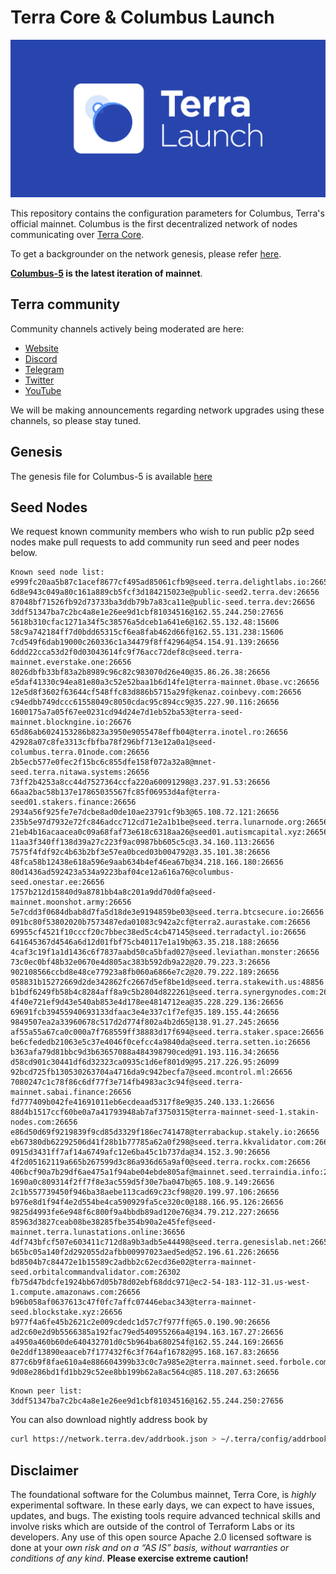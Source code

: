 # Terra Core & Columbus Launch

![banner](launch-banner.png)

This repository contains the configuration parameters for Columbus, Terra's official mainnet. Columbus is the first decentralized network of nodes communicating over [Terra Core](https://github.com/terra-money/core).

To get a backgrounder on the network genesis, please refer [here](https://github.com/terra-money/mainnet/blob/master/GENESIS.md).

**[Columbus-5](https://github.com/terra-money/mainnet/tree/master/columbus-5) is the latest iteration of mainnet**.

## Terra community

Community channels actively being moderated are here:

- [Website](https://terra.money/)
- [Discord](https://discord.gg/bYfyhUT)
- [Telegram](https://t.me/terra_announcements)
- [Twitter](https://twitter.com/terra_money)
- [YouTube](https://goo.gl/3G4T1z)

We will be making announcements regarding network upgrades using these channels, so please stay tuned.

## Genesis

The genesis file for Columbus-5 is available [here](https://columbus-genesis.s3.ap-northeast-1.amazonaws.com/columbus-5-genesis.json)

## Seed Nodes

We request known community members who wish to run public p2p seed nodes make pull requests to add community run seed and peer nodes below.

```
Known seed node list:
e999fc20aa5b87c1acef8677cf495ad85061cfb9@seed.terra.delightlabs.io:26656
6d8e943c049a80c161a889cb5fcf3d184215023e@public-seed2.terra.dev:26656
87048bf71526fb92d73733ba3ddb79b7a83ca11e@public-seed.terra.dev:26656
3ddf51347ba7c2bc4a8e1e26ee9d1cbf81034516@162.55.244.250:27656
5618b310cfac1271a34f5c38576a5dceb1a641e6@162.55.132.48:15606
58c9a742184ff7d0bdd65315cf6ea8fab462d66f@162.55.131.238:15606
7cd549f6dab19000c260336c1a34479f8ff42964@54.154.91.139:26656
6ddd22cca53d2f0d03043614fc9f76acc72def8c@seed.terra-mainnet.everstake.one:26656
8026dbfb33bf83a2b8989c96c82c983070d26e40@35.86.26.38:26656
e5daf41330c94ea81e80a3c52e52baa1b6d14fe1@terra-mainnet.0base.vc:26656
12e5d8f3602f63644cf548ffc83d886b5715a29f@kenaz.coinbevy.com:26656
c94edbb749dccc61558049c8050cdac95c894cc9@35.227.90.116:26656
1600175a7a05f67ee0231cd94d24e7d1eb52ba53@terra-seed-mainnet.blockngine.io:26676
65d86ab6024153286b823a3950e9055478effb04@terra.inotel.ro:26656
42928a07c8fe3313cfbfba78f296bf713e12a0a1@seed-columbus.terra.01node.com:26656
2b5ecb577e0fec2f15bc6c855dfe158f072a32a8@mnet-seed.terra.nitawa.systems:26656
73ff2b4253a8cc44d7527364ccfa220a60091298@3.237.91.53:26656
66aa2bac58b137e17865035567fc85f06953d4af@terra-seed01.stakers.finance:26656
2934a56f925fe7e7dcbe8ad0de10ae23791cf9b3@65.108.72.121:26656
235b5e97d7932e72fc846adcc712cd71e2a1b1be@seed.terra.lunarnode.org:26656
21eb4b16acaacea0c09a68faf73e618c6318aa26@seed01.autismcapital.xyz:26656
11aa3f340ff138d39a27c223f9ac0987bb605c5c@3.34.160.113:26656
7575f4fdf92c4b63b2bf3e57ea0bced03b004792@3.35.101.38:26656
48fca58b12438e618a596e9aab634b4ef46ea67b@34.218.166.180:26656
80d1436ad592423a534a9223baf04ce12a616a76@columbus-seed.onestar.ee:26656
1757b212d15840d9a8781bb4a8c201a9dd70d0fa@seed-mainnet.moonshot.army:26656
5e7cdd3f0684dbab8d7fa5d18de3e9194859be03@seed.terra.btcsecure.io:26656
091bc80f53802020b7573487eda01083c942a2cf@terra2.aurastake.com:26656
69955cf4521f10cccf20c7bbec38ed5c4cb47145@seed.terradactyl.io:26656
641645367d4546a6d12d01fbf75cb40117e1a19b@63.35.218.188:26656
4caf3c19f1a1d1436c6f7837aabd50ca5bfad027@seed.leviathan.monster:26656
73c0ec0bf48b32e0670e4d805ac383b592db9a22@20.79.223.3:26656
902108566ccbd8e48ce77923a8fb060a6866e7c2@20.79.222.189:26656
058831b15272669d2de342862fc2667d5ef8be1d@seed.terra.stakewith.us:48856
b1bdf6249fb58b4c8284aff8a9c5b2804d822261@seed.terra.synergynodes.com:26656
4f40e721ef9d43e540ab853e4d178ee4814712ea@35.228.229.136:26656
69691fcb39455940693133dfaac3e4e337c1f7ef@35.189.155.44:26656
9849507ea2a33960678c517d2d774f802a4b2d65@138.91.27.245:26656
af55a55a67ca0c000a7f768559ff38883d17f694@seed.terra.staker.space:26656
be6cfededb21063e5c37e4046f0cefcc4a9840da@seed.terra.setten.io:26656
b363afa79d81bbc9d3b63657088a484398790ced@91.193.116.34:26656
d58cd901c30441df6d32323ca0935c1d6ef801d9@95.217.226.95:26099
92bcd725fb130530263704a4716da9c942becfa7@seed.mcontrol.ml:26656
7080247c1c78f86c6df77f3e714fb4983ac3c94f@seed.terra-mainnet.sabai.finance:26656
fd777409b042fe41691011eb6ecdeaad5317f8e9@35.240.133.1:26656
88d4b1517ccf60be0a7a41793948ab7af3750315@terra-mainnet-seed-1.stakin-nodes.com:26656
e86d50d69f9219839f9cd85d3329f186ec741478@terrabackup.stakely.io:26656
eb67380db62292506d41f28b1b77785a62a0f298@seed.terra.kkvalidator.com:26656
0915d3431ff7af14a6749afc12e6ba45c1b737da@34.152.3.90:26656
4f2d05162119a665b267599d3c86a936d65a9af0@seed.terra.rockx.com:26656
406bcf90a7b29df6ae475a1f94abe04ebde805af@mainnet.seed.terraindia.info:26656
1690a0c809314f2ff7f8e3ac559d5f30e7ba047b@65.108.9.149:26656
2c1b557739450f946ba38aebe113cad69c23cf98@20.199.97.106:26656
b976e8d1f94f4e2d554be4ca590929fa5ce320c0@188.166.95.126:26656
9825d4993fe6e948f6c800f9a4bbdb89ad120e76@34.79.212.227:26656
85963d3827ceab08be38285fbe354b90a2e45fef@seed-mainnet.terra.lunastations.online:36656
4df743bfcf507e603411c712d8a9b3adb5e44498@seed.terra.genesislab.net:26656
b65bc05a140f2d292055d2afbb00997023aed5ed@52.196.61.226:26656
bd8504b7c84472e1b15589c2adbb2c62ecd36e02@terra-mainnet-seed.orbitalcommandvalidator.com:26302
fb75d47bdcfe1924bb67d05b78d02ebf68ddc971@ec2-54-183-112-31.us-west-1.compute.amazonaws.com:26656
b96b058af0637613c47f0fc7affc07446ebac343@terra-mainnet-seed.blockstake.xyz:26656
b977f4a6fe45b2621c2e009cdedc1d57c7f977ff@65.0.190.90:26656
ad2c60e2d9b5566385a192fac79ed540955266a4@194.163.167.27:26656
a4950a460b60de640432701d0c5b964ba680254f@162.55.244.169:26656
0e2ddf13890eaaceb7f177432f6c3f764af16782@95.168.167.83:26656
877c6b9f8fae610a4e886604399b33c0c7a985e2@terra.mainnet.seed.forbole.com:10056
9d08e286bd1fd1bb29c52ee8bb199b62a8ac564c@85.118.207.63:26656
```

```
Known peer list:
3ddf51347ba7c2bc4a8e1e26ee9d1cbf81034516@162.55.244.250:27656
```

You can also download nightly address book by

```bash
curl https://network.terra.dev/addrbook.json > ~/.terra/config/addrbook.json
```

## Disclaimer

The foundational software for the Columbus mainnet, Terra Core, is *highly* experimental software. In these early days, we can expect to have issues, updates, and bugs. The existing tools require advanced technical skills and involve risks which are outside of the control of Terraform Labs or its developers. Any use of this open source Apache 2.0 licensed software is done at your _own risk and on a “AS IS” basis, without warranties or conditions of any kind_. **Please exercise extreme caution!**
